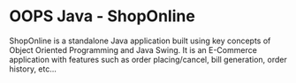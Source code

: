 # OOPS Java - ShopOnline

ShopOnline is a standalone Java application built using key concepts of Object Oriented Programming and Java Swing. It is an E-Commerce application with features such as order placing/cancel, bill generation, order history, etc...
